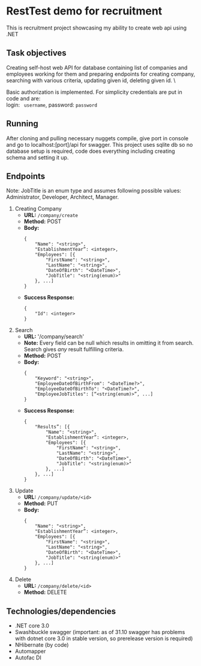 # RestTest demo for recruitment
This is recruitment project showcasing my ability to create web api using .NET 

## Task objectives 
Creating self-host web API for database containing list of companies and employees working for them and preparing endpoints for creating company, searching with various criteria, updating given id, deleting given id. \ 

Basic authorization is implemented. For simplicity credentials are put in code and are: \
login: ``` username```, password: ``` password ``` 

## Running
After cloning and pulling necessary nuggets compile, give port in console and go to localhost:[port]/api for swagger.
This project uses sqlite db so no database setup is required, code does everything including creating schema and setting it up.

## Endpoints
Note: JobTitle is an enum type and assumes following possible values: Administrator, Developer, Architect, Manager.
1. Creating Company
    * **URL:** `/company/create`
    * **Method:** POST
    * **Body:**
        ```
        {
            "Name": "<string>",
            "EstablishmentYear”: <integer>,
            "Employees": [{
                "FirstName": "<string>",
                "LastName": "<string>",
                "DateOfBirth": "<DateTime>",
                "JobTitle": "<string(enum)>"
            }, ...]
        } 
        ```
    * **Success Response:**
        ```
        {
            "Id": <integer>
        }
2. Search
    * **URL:** '/company/search'
    * **Note:** Every field can be null which results in omitting it from search. Search gives *any* result fulfilling criteria.
    * **Method:** POST
    * **Body:**
        ```
        {
            "Keyword": "<string>",
            "EmployeeDateOfBirthFrom": "<DateTime?>",
            "EmployeeDateOfBirthTo": "<DateTime?>",
            "EmployeeJobTitles": [“<string(enum)>”, ...]
        }
        ```
    * **Success Response:**
        ```
        {
            "Results”: [{
                "Name": "<string>",
                "EstablishmentYear”: <integer>,
                "Employees": [{
                    "FirstName": "<string>",
                    "LastName": "<string>",
                    "DateOfBirth": "<DateTime>",
                    "JobTitle": "<string(enum)>"
                }, ...]
            }, ...]
        }
        ```
3. Update
    * **URL:** `/company/update/<id>`
    * **Method:** PUT
    * **Body:**
        ```
        {
            "Name": "<string>",
            "EstablishmentYear”: <integer>,
            "Employees": [{
                "FirstName": "<string>",
                "LastName": "<string>",
                "DateOfBirth": "<DateTime>",
                "JobTitle": "<string(enum)>"
            }, ...]
        }
        ```
4. Delete
    * **URL:** `/company/delete/<id>`
    * **Method:** DELETE

## Technologies/dependencies
* .NET core 3.0 
* Swashbuckle swagger (important: as of 31.10 swagger has problems with dotnet core 3.0 in stable version, so prerelease version is required)
* NHibernate (by code)
* Automapper
* Autofac DI
